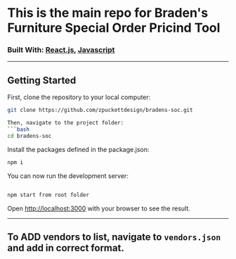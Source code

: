 # This is the main repo for Braden's Furniture Special Order Pricind Tool

### Built With: [React.js](https://reactjs.org/), [Javascript](https://www.javascript.com) 

---

## Getting Started

First, clone the repository to your local computer:
```bash
git clone https://github.com/zpuckettdesign/bradens-soc.git

Then, navigate to the project folder:
```bash
cd bradens-soc 
```

Install the packages defined in the package.json:
```bash
npm i
```

You can now run the development server:

```bash

npm start from root folder
```

Open [http://localhost:3000](http://localhost:3000) with your browser to see the result.

---

To ADD vendors to list, navigate to `vendors.json` and add in correct format.
---

